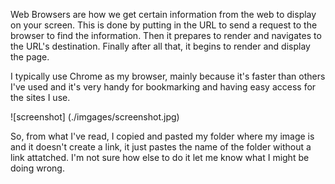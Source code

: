 Web Browsers are how we get certain information from the web to display on your screen. This is done by putting in
the URL to send a request to the browser to find the information. Then it prepares to render and navigates to the URL's destination.
Finally after all that, it begins to render and display the page. 

I typically use Chrome as my browser, mainly because it's faster than others I've used and it's very handy for bookmarking and having
easy access for the sites I use. 


![screenshot] (./imgages/screenshot.jpg)

So, from what I've read, I copied and pasted my folder where my image is and it doesn't create a link, it just pastes 
the name of the folder without a link attatched. I'm not sure how else to do it let me know what I might be doing wrong.

